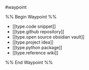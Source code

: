 #waypoint 

%% Begin Waypoint %%
- [[type.code snippet]]
- [[type.github repository]]
- [[type.open source obsidian vault]]
- [[type.project idea]]
- [[type.python package]]
- [[type.reference wiki]]

%% End Waypoint %%